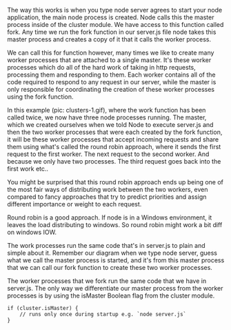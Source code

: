 The way this works is when you type node server agrees to start your node application, the main node process is created.
Node calls this the master process inside of the cluster module.  We have access to this function called fork.
Any time we run the fork function in our server.js file node takes this master process and creates a copy of it that it calls the worker process.
 
We can call this for function however, many times we like to create many worker processes that are attached to a single master. It's these worker processes which do all of the hard work of taking in http requests, processing them and responding to them. Each worker contains all of the code required to respond to any request in our server, while the master is only responsible for coordinating the creation of these worker processes using the fork function.

In this example (pic: clusters-1.gif), where the work function has been called twice, we now have three node processes running. The master, which we created ourselves when we told Node to execute server.js and then the two worker processes that were each created by the fork function, it will be these worker processes that accept
incoming requests and share them using what's called the round robin approach, where it sends the first request to the first worker. The next request to the second worker. And because we only have two processes. The third request goes back into the first work etc..

You might be surprised that this round robin approach ends up being one of the most fair ways of distributing work between the two workers, even compared to fancy approaches that try to predict priorities and assign different importance or weight to each request.

Round robin is a good approach. If node is in a Windows environment, it leaves the load distributing to windows. So round robin might work a bit diff on windows IOW.


The work processes run the same code that's in server.js to plain and simple about it. Remember our diagram when we type node server, guess what we call the master process is started, and it's from this master process that we can call our fork function to create these two worker processes.

The worker processes that we fork run the same code that we have in server.js. The only way we differentiate our master process from the worker processes is by using the isMaster Boolean flag from the cluster module.

```
if (cluster.isMaster) {
    // runs only once during startup e.g. `node server.js`
}
```
